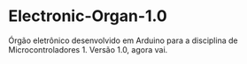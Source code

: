 # Electronic-Organ-1.0
Órgão eletrônico desenvolvido em Arduino para a disciplina de Microcontroladores 1. Versão 1.0, agora vai.
